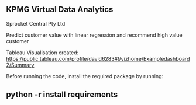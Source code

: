 ## KPMG Virtual Data Analytics
Sprocket Central Pty Ltd

Predict customer value with linear regression and recommend high value customer

Tableau Visualisation created: https://public.tableau.com/profile/david6283#!/vizhome/Exampledashboard2/Summary

Before running the code, install the required package by running:
## python -r install requirements
